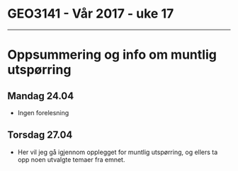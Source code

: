# GEO3141 - Vår 2017 - uke 17
---

# Oppsummering og info om muntlig utspørring


## Mandag 24.04

- Ingen forelesning

##  Torsdag 27.04

- Her vil jeg gå igjennom opplegget for muntlig utspørring, og ellers ta opp noen utvalgte temaer fra emnet.
